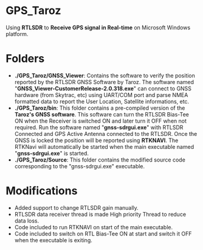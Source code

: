 # GPS_Taroz  
Using **RTLSDR** to **Receive GPS signal in Real-time** on Microsoft Windows platform.  

# Folders  
*  **./GPS_Taroz/GNSS_Viewer**:        Contains the software to verify the position reported by the RTLSDR GNSS Software by Taroz. The software named "**GNSS_Viewer-CustomerRelease-2.0.318.exe**" can connect to GNSS hardware (from Skytrac, etc) using UART/COM port and parse NMEA formatted data to report the User Location, Satellite informations, etc.  
*  **./GPS_Taroz/bin**:                This folder contains a pre-compiled version of the **Taroz's GNSS software**. This software can turn the RTLSDR Bias-Tee ON when the Receiver is switched ON and later turn it OFF when not required. Run the software named "**gnss-sdrgui.exe**" with RTLSDR Connected and GPS Active Antenna connected to the RTLSDR. Once the GNSS is locked the position will be reported using **RTKNAVI**. The RTKNavi will automatically be started when the main executable named "**gnss-sdrgui.exe**" is started.  
*  **./GPS_Taroz/Source**:             This folder contains the modified source code corresponding to the "gnss-sdrgui.exe" executable.  

# Modifications  
* Added support to change RTLSDR gain manually.  
* RTLSDR data receiver thread is made High priority Thread to reduce data loss.  
* Code included to run RTKNAVI on start of the main executable.  
* Code included to switch on RTL Bias-Tee ON at start and switch it OFF when the executable is exiting.  
